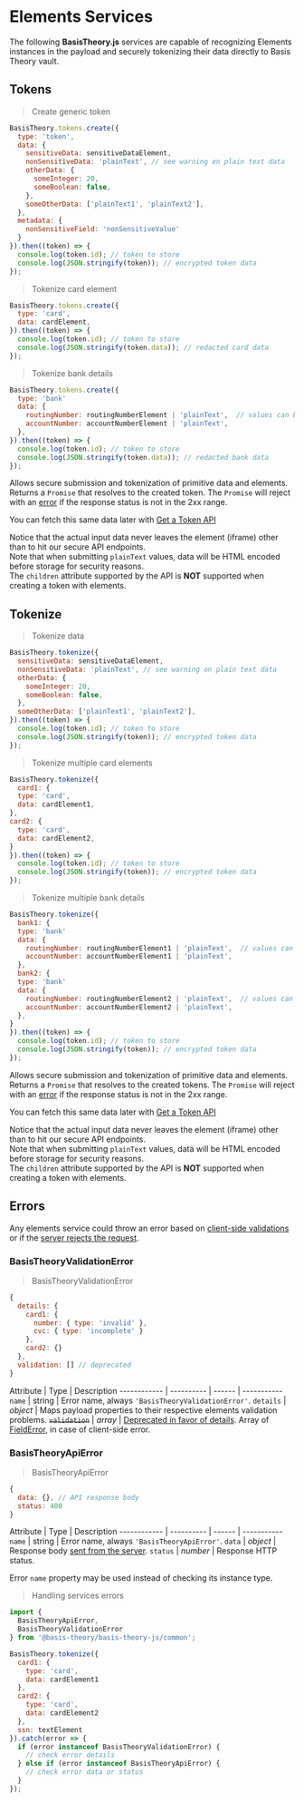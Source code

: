 # Elements Services

The following **BasisTheory.js** services are capable of recognizing Elements instances in the payload and securely tokenizing their data directly to Basis Theory vault. 

## Tokens

> Create generic token

```javascript
BasisTheory.tokens.create({
  type: 'token',
  data: {
    sensitiveData: sensitiveDataElement,
    nonSensitiveData: 'plainText', // see warning on plain text data
    otherData: {
      someInteger: 20,
      someBoolean: false,
    },
    someOtherData: ['plainText1', 'plainText2'],
  },
  metadata: {
    nonSensitiveField: 'nonSensitiveValue'
  }
}).then((token) => {
  console.log(token.id); // token to store
  console.log(JSON.stringify(token)); // encrypted token data
});
```

> Tokenize card element

```javascript
BasisTheory.tokens.create({
  type: 'card',
  data: cardElement,
}).then((token) => {
  console.log(token.id); // token to store
  console.log(JSON.stringify(token.data)); // redacted card data
});
```

> Tokenize bank details

```javascript
BasisTheory.tokens.create({
  type: 'bank'
  data: {
    routingNumber: routingNumberElement | 'plainText',  // values can be either a TextElement or plain text (see warning).
    accountNumber: accountNumberElement | 'plainText',
  },
}).then((token) => {
  console.log(token.id); // token to store
  console.log(JSON.stringify(token.data)); // redacted bank data
});
```

Allows secure submission and tokenization of primitive data and elements. Returns a `Promise` that resolves to the created token. The
`Promise` will reject with an [error](#elements-services-errors) if the response status is not in the 2xx range.

You can fetch this same data later with [Get a Token API](/api-reference#tokens-get-a-token)

<aside class="notice">
  <span>Notice that the actual input data never leaves the element (iframe) other than to hit our secure API endpoints.</span>
</aside>

<aside class="warning">
  <span>Note that when submitting <code>plainText</code> values, data will be HTML encoded before storage for security reasons.
</aside>

<aside class="warning">
  <span>The <code>children</code> attribute supported by the API is <strong>NOT</strong> supported when creating a token with elements.</span>
</aside>

## Tokenize

> Tokenize data

```javascript
BasisTheory.tokenize({
  sensitiveData: sensitiveDataElement,
  nonSensitiveData: 'plainText', // see warning on plain text data
  otherData: {
    someInteger: 20,
    someBoolean: false,
  },
  someOtherData: ['plainText1', 'plainText2'],
}).then((token) => {
  console.log(token.id); // token to store
  console.log(JSON.stringify(token)); // encrypted token data
});
```

> Tokenize multiple card elements

```javascript
BasisTheory.tokenize({
  card1: {
  type: 'card',
  data: cardElement1,
},
card2: {
  type: 'card',
  data: cardElement2,
}
}).then((token) => {
  console.log(token.id); // token to store
  console.log(JSON.stringify(token)); // encrypted token data
});
```

> Tokenize multiple bank details

```javascript
BasisTheory.tokenize({
  bank1: {
  type: 'bank'
  data: {
    routingNumber: routingNumberElement1 | 'plainText',  // values can be either a TextElement or plain text (see warning).
    accountNumber: accountNumberElement1 | 'plainText',
  },
  bank2: {
  type: 'bank'
  data: {
    routingNumber: routingNumberElement2 | 'plainText',  // values can be either a TextElement or plain text (see warning).
    accountNumber: accountNumberElement2 | 'plainText',
  },
}
}).then((token) => {
  console.log(token.id); // token to store
  console.log(JSON.stringify(token)); // encrypted token data
});
```

Allows secure submission and tokenization of primitive data and elements. Returns a `Promise` that resolves to the created tokens. The
`Promise` will reject with an [error](#elements-services-errors) if the response status is not in the 2xx range.

You can fetch this same data later with [Get a Token API](/api-reference#tokens-get-a-token)

<aside class="notice">
  <span>Notice that the actual input data never leaves the element (iframe) other than to hit our secure API endpoints.</span>
</aside>

<aside class="warning">
  <span>Note that when submitting <code>plainText</code> values, data will be HTML encoded before storage for security reasons.
</aside>

<aside class="warning">
  <span>The <code>children</code> attribute supported by the API is <strong>NOT</strong> supported when creating a token with elements.</span>
</aside>


## Errors

Any elements service could throw an error based on [client-side validations](#elements-services-errors-basistheoryvalidationerror) or if the [server rejects the request](#elements-services-errors-basistheoryapierror).

### BasisTheoryValidationError

> BasisTheoryValidationError

```jsx
{
  details: {
    card1: {
      number: { type: 'invalid' },
      cvc: { type: 'incomplete' }
    },
    card2: {}
  },
  validation: [] // deprecated
}
```

Attribute    | Type        | Description
------------ | ---------- | ------ | -----------
`name`       | string     | Error name, always `'BasisTheoryValidationError'`.
`details`     | *object*    | Maps payload properties to their respective elements validation problems. 
~~`validation`~~ | *array*    | [Deprecated in favor of details](#deprecations-deprecated-features). Array of [FieldError](#element-events-on-change-fielderror), in case of client-side error. 


### BasisTheoryApiError

> BasisTheoryApiError

```jsx
{
  data: {}, // API response body
  status: 400
}
```

Attribute    | Type        | Description
------------ | ---------- | ------ | -----------
`name`       | string     | Error name, always `'BasisTheoryApiError'`.
`data`       | *object*   | Response body [sent from the server](/#errors).
`status`     | *number*   | Response HTTP status.

<aside class="notice">
  <span>Error <code>name</code> property may be used instead of checking its instance type.</span>
</aside>

> Handling services errors

```javascript
import {
  BasisTheoryApiError,
  BasisTheoryValidationError
} from '@basis-theory/basis-theory-js/common';

BasisTheory.tokenize({
  card1: {
    type: 'card',
    data: cardElement1
  },
  card2: {
    type: 'card',
    data: cardElement2
  },
  ssn: textElement
}).catch(error => {
  if (error instanceof BasisTheoryValidationError) {
    // check error details
  } else if (error instanceof BasisTheoryApiError) {
    // check error data or status
  }
});
```